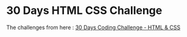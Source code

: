 # 30 Days HTML CSS Challenge

The challenges from here : [30 Days Coding Challenge - HTML &amp; CSS]()
